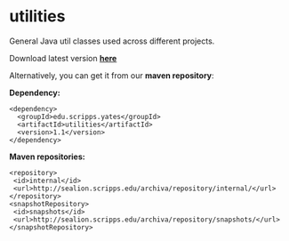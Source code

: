 # utilities
General Java util classes used across different projects.
  
Download latest version [**here**](https://github.com/proteomicsyates/utilities/releases/latest)
  
Alternatively, you can get it from our **maven repository**:  
  
**Dependency:**  
```
<dependency>  
  <groupId>edu.scripps.yates</groupId>  
  <artifactId>utilities</artifactId>  
  <version>1.1</version>  
</dependency>  
```  
  
**Maven repositories:**  
 ```
<repository>  
  <id>internal</id>  
  <url>http://sealion.scripps.edu/archiva/repository/internal/</url>  
</repository>  
<snapshotRepository>  
  <id>snapshots</id>  
  <url>http://sealion.scripps.edu/archiva/repository/snapshots/</url>  
</snapshotRepository>  
```

	
		
